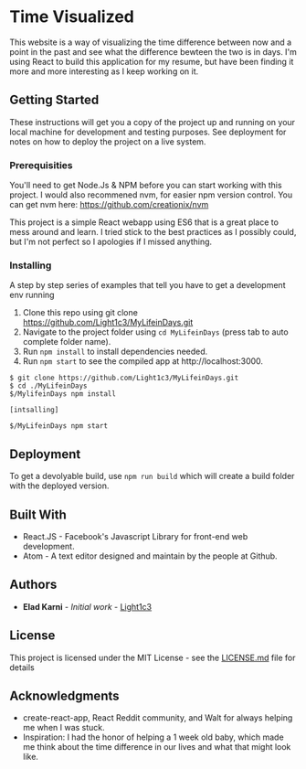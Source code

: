 # Time Visualized

This website is a way of visualizing the time difference between now and a point in the past and see what the difference bewteen the two is in days. I'm using React to build this application for my resume, but have been finding it more and more interesting as I keep working on it.

## Getting Started

These instructions will get you a copy of the project up and running on your local machine for development and testing purposes. See deployment for notes on how to deploy the project on a live system.

### Prerequisities

You'll need to get Node.Js & NPM before you can start working with this project. I would also recommened nvm, for easier npm version control. You can get nvm here: https://github.com/creationix/nvm

This project is a simple React webapp using ES6 that is a great place to mess around and learn. I tried stick to the best practices as I possibly could, but I'm not perfect so I apologies if I missed anything.

### Installing

A step by step series of examples that tell you have to get a development env running

1. Clone this repo using git clone https://github.com/Light1c3/MyLifeinDays.git
2. Navigate to the project folder using `cd MyLifeinDays` (press tab to auto complete folder name).
2. Run `npm install` to install dependencies needed.
3. Run `npm start` to see the compiled app at http://localhost:3000.

```
$ git clone https://github.com/Light1c3/MyLifeinDays.git
$ cd ./MyLifeinDays
$/MylifeinDays npm install

[intsalling]

$/MyLifeinDays npm start

```

## Deployment

To get a devolyable build, use `npm run build` which will create a build folder with the deployed version.

## Built With

* React.JS - Facebook's Javascript Library for front-end web development.
* Atom - A text editor designed and maintain by the people at Github.

## Authors

* **Elad Karni** - *Initial work* - [Light1c3](https://github.com/Light1c3)

## License

This project is licensed under the MIT License - see the [LICENSE.md](LICENSE.md) file for details

## Acknowledgments

* create-react-app, React Reddit community, and Walt for always helping me when I was stuck.
* Inspiration: I had the honor of helping a 1 week old baby, which made me think about the time difference in our lives and what that might look like.

